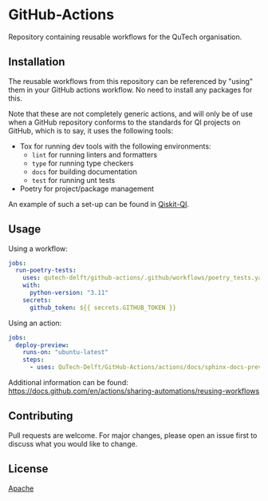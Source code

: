 # GitHub-Actions

Repository containing reusable workflows for the QuTech organisation.

## Installation

The reusable workflows from this repository can be referenced by "using" them in your GitHub actions workflow. No need
to install any packages for this.

Note that these are not completely generic actions, and will only be of use when a GitHub repository conforms to the standards for QI projects on GitHub, which is to say, it uses the following tools:

- Tox for running dev tools with the following environments:
  - `lint` for running linters and formatters
  - `type` for running type checkers
  - `docs` for building documentation
  - `test` for running unt tests
- Poetry for project/package management

An example of such a set-up can be found in [Qiskit-QI](https://github.com/QuTech-Delft/qiskit-quantuminspire).

## Usage

Using a workflow:

```yaml
jobs:
  run-poetry-tests:
    uses: qutech-delft/github-actions/.github/workflows/poetry_tests.yaml
    with:
      python-version: "3.11"
    secrets:
      github_token: ${{ secrets.GITHUB_TOKEN }}
```

Using an action:

```yaml
jobs:
  deploy-preview:
    runs-on: "ubuntu-latest"
    steps:
      - uses: QuTech-Delft/GitHub-Actions/actions/docs/sphinx-docs-preview@master
```

Additional information can be found: <https://docs.github.com/en/actions/sharing-automations/reusing-workflows>

## Contributing

Pull requests are welcome. For major changes, please open an issue first to discuss what you would like to change.

## License

[Apache](http://www.apache.org/licenses/)

